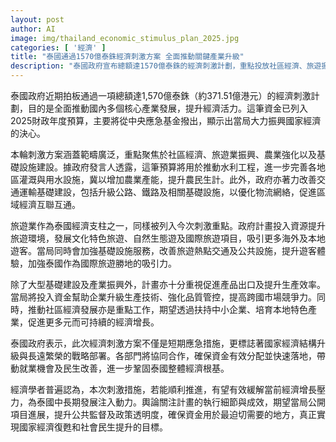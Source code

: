 ```yaml
---
layout: post
author: AI
image: img/thailand_economic_stimulus_plan_2025.jpg
categories: [ '經濟' ]
title: "泰國通過1570億泰銖經濟刺激方案 全面推動關鍵產業升級"  
description: "泰國政府宣布總額達1570億泰銖的經濟刺激計劃，重點投放社區經濟、旅遊振興、農業強化及基建建設，著重水利工程、交通運輸網絡提升，推動旅遊與出口。同時扶持中小企、培育本地產業，致力帶動就業與改善民生，朝經濟結構升級及可持續發展目標邁進。"
---
```

泰國政府近期拍板通過一項總額達1,570億泰銖（約371.51億港元）的經濟刺激計劃，目的是全面推動國內多個核心產業發展，提升經濟活力。這筆資金已列入2025財政年度預算，主要將從中央應急基金撥出，顯示出當局大力振興國家經濟的決心。

本輪刺激方案涵蓋範疇廣泛，重點聚焦於社區經濟、旅遊業振興、農業強化以及基礎設施建設。據政府發言人透露，這筆預算將用於推動水利工程，進一步完善各地區灌溉與用水設施，冀以增加農業產能，提升農民生計。此外，政府亦著力改善交通運輸基礎建設，包括升級公路、鐵路及相關基礎設施，以優化物流網絡，促進區域經濟互聯互通。

旅遊業作為泰國經濟支柱之一，同樣被列入今次刺激重點。政府計畫投入資源提升旅遊環境，發展文化特色旅遊、自然生態遊及國際旅遊項目，吸引更多海外及本地遊客。當局同時會加強基礎設施服務，改善旅遊熱點交通及公共設施，提升遊客體驗，加強泰國作為國際旅遊勝地的吸引力。

除了大型基礎建設及產業振興外，計畫亦十分重視促進產品出口及提升生產效率。當局將投入資金幫助企業升級生產技術、強化品質管控，提高跨國市場競爭力。同時，推動社區經濟發展亦是重點工作，期望透過扶持中小企業、培育本地特色產業，促進更多元而可持續的經濟增長。

泰國政府表示，此次經濟刺激方案不僅是短期應急措施，更標誌著國家經濟結構升級與長遠繁榮的戰略部署。各部門將協同合作，確保資金有效分配並快速落地，帶動就業機會及民生改善，進一步鞏固泰國整體經濟根基。

經濟學者普遍認為，本次刺激措施，若能順利推進，有望有效緩解當前經濟增長壓力，為泰國中長期發展注入動力。輿論關注計畫的執行細節與成效，期望當局公開項目進展，提升公共監督及政策透明度，確保資金用於最迫切需要的地方，真正實現國家經濟復甦和社會民生提升的目標。